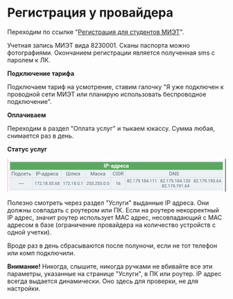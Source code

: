# Регистрация у провайдера

Переходим по ссылке "[Регистрация для студентов МИЭТ](https://stat.onplus.ru/miet)". 

Учетная запись МИЭТ вида 8230001. Сканы паспорта можно фотографиями. Окончанием регистрации является полученная sms с паролем к ЛК.

__Подключение тарифа__

Подключаем тариф на усмотрение, ставим галочку "Я уже подключен к проводной сети МИЭТ или планирую использовать беспроводное подключение".

__Оплачиваем__

Переходим в раздел "Оплата услуг" и тыкаем юкассу. Сумма любая, снимается раз в день.

__Статус услуг__

<img src="img/image19.png">

Полезно смотреть через раздел "Услуги" выданные IP адреса. Они должны совпадать с роутером или ПК. Если на роутере некорректный IP адрес, значит роутер использует MAC адрес, несовпадающий с MAC адресом в базе (ограничение провайдера на количество устройств с одной учетки).

Вроде раз в день сбрасываются после полуночи, если не тот телефон или комп подключили.

__Внимание!__ Никогда, слышите, никогда ручками не вбивайте все эти параметры, указанные на странице "Услуги", в ПК или роутер. IP адрес всегда выдается динамически. Оно здесь для проверки, не для настройки.
